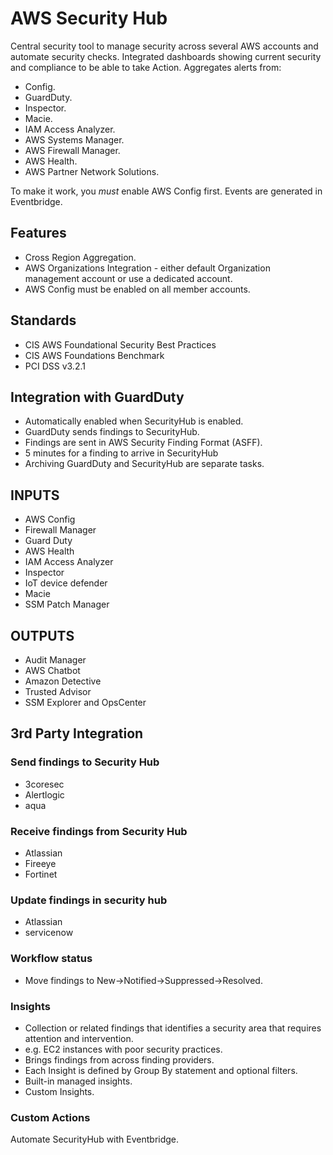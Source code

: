 # AWS Security Hub

Central security tool to manage security across several AWS accounts and automate security checks.
Integrated dashboards showing current security and compliance to be able to take Action.
Aggregates alerts from:
- Config.
- GuardDuty.
- Inspector.
- Macie.
- IAM Access Analyzer.
- AWS Systems Manager.
- AWS Firewall Manager.
- AWS Health.
- AWS Partner Network Solutions.

To make it work, you *must* enable AWS Config first.
Events are generated in Eventbridge.

## Features
- Cross Region Aggregation.
- AWS Organizations Integration - either default Organization management account or use a dedicated account.
- AWS Config must be enabled on all member accounts.

## Standards

- CIS AWS Foundational Security Best Practices
- CIS AWS Foundations Benchmark
- PCI DSS v3.2.1

## Integration with GuardDuty

- Automatically enabled when SecurityHub is enabled.
- GuardDuty sends findings to SecurityHub.
- Findings are sent in AWS Security Finding Format (ASFF).
- 5 minutes for a finding to arrive in SecurityHub
- Archiving GuardDuty and SecurityHub are separate tasks.

## INPUTS

- AWS Config
- Firewall Manager
- Guard Duty
- AWS Health
- IAM Access Analyzer
- Inspector
- IoT device defender
- Macie
- SSM Patch Manager

## OUTPUTS

- Audit Manager
- AWS Chatbot
- Amazon Detective
- Trusted Advisor
- SSM Explorer and OpsCenter

## 3rd Party Integration
### Send findings to Security Hub

- 3coresec
- Alertlogic
- aqua

### Receive findings from Security Hub

- Atlassian
- Fireeye
- Fortinet

### Update findings in security hub

- Atlassian
- servicenow

### Workflow status

 - Move findings to New->Notified->Suppressed->Resolved.

### Insights

- Collection or related findings that identifies a security area that requires attention and intervention.
- e.g. EC2 instances with poor security practices.
- Brings findings from across finding providers.
- Each Insight is defined by Group By statement and optional filters.
- Built-in managed insights.
- Custom Insights.

### Custom Actions

Automate SecurityHub with Eventbridge. 
